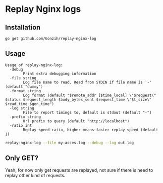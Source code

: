 # Replay Nginx logs

## Installation

```
go get github.com/Gonzih/replay-nginx-log
```

## Usage

```
Usage of replay-nginx-log:
  -debug
        Print extra debugging information
  -file string
        Log file name to read. Read from STDIN if file name is '-' (default "dummy")
  -format string
        Log format (default "$remote_addr [$time_local] \"$request\" $status $request_length $body_bytes_sent $request_time \"$t_size\" $read_time $gen_time")
  -log string
        File to report timings to, default is stdout (default "-")
  -prefix string
        Url prefix to query (default "http://localhost")
  -ratio int
        Replay speed ratio, higher means faster replay speed (default 1)
```

```bash
replay-nginx-log --file my-acces.log --debug --log out.log
```

## Only GET?

Yeah, for now only get requests are replayed, not sure if there is need to replay other kind of requests.
